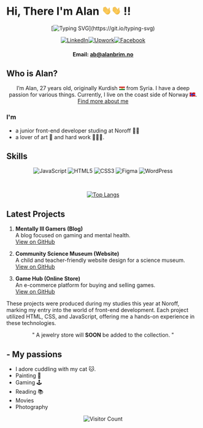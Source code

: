 # Hi, There I'm Alan <img src="./assets/wave.gif" width="25px"><img src="./assets/wave.gif" width="25px"> !!

<div align="center">

[![Typing SVG](https://readme-typing-svg.demolab.com?font=Rubik+Doodle+Shadow&size=24&pause=1000&color=BDFFFC&center=false&vCenter=true&random=false&width=319&lines=HAPPY+TO+SEE+YOU+HERE+!)](https://git.io/typing-svg)

</div>

<div align="center">

[![LinkedIn](https://img.shields.io/badge/-LinkedIn-0077B5?style=flat-square&logo=linkedin&logoColor=white)](https://www.linkedin.com/in/allan-brim-979606279/)[![Upwork](https://img.shields.io/badge/-Upwork-6FDA44?style=flat-square&labelColor=6FDA44&logoColor=white&link=https://www.upwork.com/nx/find-work/best-matches)](https://www.upwork.com/nx/find-work/best-matches)[![Facebook](https://img.shields.io/badge/-Facebook-1877F2?style=flat-square&logo=facebook&logoColor=white)](https://www.facebook.com/brimallan/)

#### Email: ab@alanbrim.no

</div>

## Who is Alan?

<p align="center" >I’m Alan, 27 years old, originally Kurdish <img src="./assets/kurdish.gif" width="15px"> from Syria. I have a deep passion for various things. Currently, I live on the coast side of Norway <img src="./assets/norway.gif" width="15px">. <a href="https://www.alanbrim.no/">Find more about me</a>
</p>

### I'm

<ul>
<li>a junior front-end developer studing at Noroff 👩‍💻</li>
<li>a lover of art 🎨 and hard work 🏋️‍♂️🧩.</li>
</ul>

## Skills

<div align="center">

![JavaScript](https://img.shields.io/badge/-JavaScript-F7DF1E?style=flat-square&logo=javascript&logoColor=black)
![HTML5](https://img.shields.io/badge/-HTML5-E34F26?style=flat-square&logo=html5&logoColor=white)
![CSS3](https://img.shields.io/badge/-CSS3-1572B6?style=flat-square&logo=css3&logoColor=white)
![Figma](https://img.shields.io/badge/-Figma-F24E1E?style=flat-square&logo=Figma&logoColor=white)
![WordPress](https://img.shields.io/badge/-WordPress-21759B?style=flat-square&logo=WordPress&logoColor=white)

</br>

[![Top Langs](https://github-readme-stats.vercel.app/api/top-langs/?username=AHB-7&layout=compact&bg_color=191411&text_color=ffffff)](https://github.com/anuraghazra/github-readme-stats)

</div>

## Latest Projects

1. **Mentally Ill Gamers (Blog)**  
   A blog focused on gaming and mental health.  
   [View on GitHub](https://github.com/AHB-7/blog.git)

2. **Community Science Museum (Website)**  
   A child and teacher-friendly website design for a science museum.  
   [View on GitHub](https://github.com/AHB-7/Community-Science-Museum.git)

3. **Game Hub (Online Store)**  
   An e-commerce platform for buying and selling games.  
   [View on GitHub](https://github.com/AHB-7/Game-Hub-01.git)

These projects were produced during my studies this year at Noroff, marking my entry into the world of front-end development. Each project utilized HTML, CSS, and JavaScript, offering me a hands-on experience in these technologies.

<p align="center"> " A jewelry store will <strong> SOON</strong> be added to the collection. " <p>

## - My passions

<ul>
<li>I adore cuddling with my cat 🐱. </li>
<li>Painting 🎨</li>
<li>Gaming  🕹️</li>
<li>Reading  📚</li>
<li>Movies </li>
<li>Photography </li>

</ul>

<div align="center">

![Visitor Count](https://profile-counter.glitch.me/{AHB-7}/count.svg)

</div>
